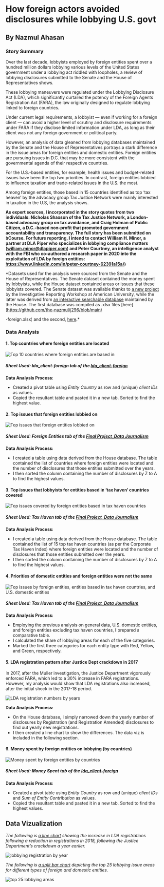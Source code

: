 # How foreign actors avoided disclosures while lobbying U.S. govt
## By Nazmul Ahasan

### Story Summary

Over the last decade, lobbyists employed by foreign entities spent over a hundred million dollars lobbying various levels of the United States government under a lobbying act riddled with loopholes, a review of lobbying disclosures submitted to the Senate and the House of Representatives shows.

These lobbying maneuvers were regulated under the Lobbying Disclosure Act (LDA), which significantly curtailed the potency of the Foreign Agents Registration Act (FARA), the law originally designed to regulate lobbying linked to foreign countries. 

Under current legal requirements, a lobbyist — even if working for a foreign client — can avoid a higher level of scrutiny and disclosure requirements under FARA if they disclose limited information under LDA, as long as their client was not any foreign government or political party.

However, an analysis of data gleaned from lobbying databases maintained by the Senate and the House of Representatives portrays a stark difference in the issue areas for foreign entities and domestic entities. Foreign entities are pursuing issues in D.C. that may be more consistent with the governmental agenda of their respective countries.

For the U.S.-based entities, for example, health issues and budget-related issues have been the top two priorities. In contrast, foreign entities lobbied to influence taxation and trade-related issues in the U.S. the most.

Among foreign entities, those based in 15 countries identified as top ‘tax heaven’ by the advocacy group Tax Justice Network were mainly interested in taxation in the U.S, the analysis shows. 

**As expert sources, I incorporated in the story quotes from two individuals: Nicholas Shaxson of the Tax Justice Network, a London-based advocacy group on tax avoidance, and Craig Holman of Public Citizen, a D.C.-based non-profit that promoted government accountability and transparency. The full story has been submitted on bCourse. For future reporting, I intend to contact William H. Minor, a partner at DLA Piper who specializes in lobbying compliance matters (william.minor@dlapiper.com) and Peter Courtney, an intelligence analyst with the FBI who co-authored a research paper in 2020 into the exploitation of LDA by foreign entities: https://www.linkedin.com/in/peter-courtney-62391a15a/)**


*Datasets used for the analysis were sourced from the Senate and the House of Representatives. The Senate dataset contained the money spent by lobbyists, while the House dataset contained areas or issues that these lobbyists covered. The Senate dataset was available thanks to [a new project](https://publicaccountability.org/datasets/427/foreign-entities/#) by the Investigative Reporting Workshop at American University, while the latter was derived from [an interactive searchable database](https://disclosurespreview.house.gov/) maintained by the House. The first database was compiled as .xlsx files [here](https://github.com/the-nazmul/j296/blob/main/



-foreign.xlsx) and the second, [here](https://github.com/the-nazmul/j296/blob/main/Final_assignment_Data_journalism.xlsx).*




### Data Analysis

#### 1. Top countries where foreign entities are located

![Top 10 countries where foreign entities are based in](https://github.com/the-nazmul/j296/blob/main/Screen%20Shot%202022-05-04%20at%201.18.51%20AM.png)

##### Sheet Used: *lda_client-foreign* tab of the [*lda_client-foreign*](https://github.com/the-nazmul/j296/blob/main/lda_client-foreign.xlsx) 
**Data Analysis Process:**
- Created a pivot table using *Entity Country* as row and (unique) *client IDs* as values.
- Copied the resultant table and pasted it in a new tab. Sorted to find the highest value. 

#### 2. Top issues that foreign entities lobbied on

![Top issues that foreign entities lobbied on](https://github.com/the-nazmul/j296/blob/main/Screen%20Shot%202022-05-04%20at%201.29.59%20AM.png)

##### Sheet Used: *Foreign Entities* tab of the [*Final Project_Data Journalism*](https://github.com/the-nazmul/j296/blob/main/Final_assignment_Data_journalism.xlsx) 

**Data Analysis Process:**
- I created a table using data derived from the House database. The table contained the list of countries where foreign entities were located and the number of disclosures that those entities submitted over the years. 
- I then sorted the column containing the number of disclosures by Z to A to find the highest values.

#### 3. Top issues that lobbyists for entities based in ‘tax haven’ countries covered

![Top issues covered by foreign entities based in tax haven countries](https://github.com/the-nazmul/j296/blob/main/Screen%20Shot%202022-05-04%20at%201.41.57%20AM.png)

##### Sheet Used: *Tax Haven* tab of the [*Final Project_Data Journalism*](https://github.com/the-nazmul/j296/blob/main/Final_assignment_Data_journalism.xlsx) 


**Data Analysis Process:**
- I created a table using data derived from the House database. The table contained the list of 15 top tax haven countries (as per the Corporate Tax Haven Index) where foreign entities were located and the number of disclosures that those entities submitted over the years. 
- I then sorted the column containing the number of disclosures by Z to A to find the highest values.

#### 4. Priorities of domestic entities and foreign entities were not the same

![Top issues by foreign entities, entities based in tax haven countries, and U.S. domestic entities](https://github.com/the-nazmul/j296/blob/main/Screen%20Shot%202022-05-04%20at%201.54.23%20AM.png)

##### Sheet Used: *Tax Haven* tab of the [*Final Project_Data Journalism*](https://github.com/the-nazmul/j296/blob/main/Final_assignment_Data_journalism.xlsx) 

**Data Analysis Process:**
- Employing the previous analysis on general data, U.S. domestic entities, and foreign entities excluding tax haven countries, I prepared a comparative table.
- I calculated the share of lobbying areas for each of the five categories.
- Marked the first three categories for each entity type with Red, Yellow, and Green, respectively.

#### 5. LDA registration pattern after Justice Dept crackdown in 2017

In 2017, after the Muller investigation, the Justice Department vigorously enforced FARA, which led to a 30% increase in FARA registrations. However, my analysis would show that LDA registrations also increased, after the initial shock in the 2017-18 period.

![LDA registration numbers by years](https://github.com/the-nazmul/j296/blob/main/Screen%20Shot%202022-05-04%20at%201.58.59%20AM.png)

**Data Analysis Process:**
- On the House database, I simply narrowed down the yearly number of disclosures by Registration (and Registration Amended) disclosures to find out yearly new registrations.
- I then created a line chart to show the differences. The data viz is included in the following section.

#### 6. Money spent by foreign entities on lobbying (by countries)

![Money spent by foreign entities by countries](https://github.com/the-nazmul/j296/blob/main/Screen%20Shot%202022-05-04%20at%202.09.58%20AM.png)

##### Sheet Used: *Money Spent* tab of the [*lda_client-foreign*](https://github.com/the-nazmul/j296/blob/main/lda_client-foreign.xlsx) 

**Data Analysis Process:**
- Created a pivot table using *Entity Country* as row and (unique) *client IDs* and *Sum of Entity Contribution* as values.
- Copied the resultant table and pasted it in a new tab. Sorted to find the highest values. 


## Data Vizualization

*The following is [a line chart](https://datawrapper.dwcdn.net/JynIC/1/) showing the increase in LDA registrations following a reduction in registrations in 2018, following the Justice Department’s crackdown a year earlier.*

![lobbying registration by year](https://github.com/the-nazmul/j296/blob/main/JynIC-lda-disclosures-by-years.png)

*The following is [a split bar chart](https://datawrapper.dwcdn.net/1Ossc/1/) depicting the top 25 lobbying issue areas for different types of foreign and domestic entities.*

![top 25 lobbying areas](https://github.com/the-nazmul/j296/blob/main/top-areas-lobbying.png)
